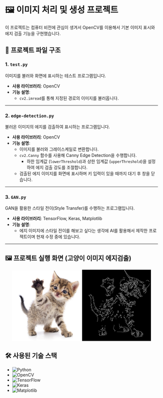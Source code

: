 # 🖼️ 이미지 처리 및 생성 프로젝트

이 프로젝트는 컴퓨터 비전에 관심이 생겨서 OpenCV를 이용해서 기본 이미지 표시와 에지 검출 기능을 구현했습니다.

## 📂 프로젝트 파일 구조

### 1. `test.py`
이미지를 불러와 화면에 표시하는 테스트 프로그램입니다.

- **사용 라이브러리**: OpenCV
- **기능 설명**:
  - `cv2.imread`를 통해 지정된 경로의 이미지를 불러옵니다.

---

### 2. `edge-detection.py`
불러온 이미지의 에지를 검출하여 표시하는 프로그램입니다.

- **사용 라이브러리**: OpenCV
- **기능 설명**:
  - 이미지를 불러와 그레이스케일로 변환합니다.
  - `cv2.Canny` 함수를 사용해 Canny Edge Detection을 수행합니다.
    - 하한 임계값 (`lowerThreshold`)과 상한 임계값 (`upperThreshold`)을 설정하여 에지 검출 강도를 조절합니다.
  - 검출된 에지 이미지를 화면에 표시하며 키 입력이 있을 때까지 대기 후 창을 닫습니다.

---

### 3. `GAN.py`
GAN을 활용한 스타일 전이(Style Transfer)를 수행하는 프로그램입니다.

- **사용 라이브러리**: TensorFlow, Keras, Matplotlib
- **기능 설명**:
  - 에지 이미지에 스타일 전이를 해보고 싶다는 생각에 AI를 활용해서 제작한 프로젝트이며 현재 수정 중에 있습니다.

---

## 🖼️ 프로젝트 실행 화면 (고양이 이미지 에지검출)
<p align="center">
  <img src="./image/cat.PNG" alt="cat image" width="45%">
  <img src="./image/edge_image.png" alt="edge detection image" width="45%">
</p>

## 🛠️ 사용된 기술 스택

- ![Python](https://img.shields.io/badge/Python-3776AB?style=flat-square&logo=python&logoColor=white)
- ![OpenCV](https://img.shields.io/badge/OpenCV-5C3EE8?style=flat-square&logo=opencv&logoColor=white)
- ![TensorFlow](https://img.shields.io/badge/TensorFlow-FF6F00?style=flat-square&logo=tensorflow&logoColor=white)
- ![Keras](https://img.shields.io/badge/Keras-D00000?style=flat-square&logo=keras&logoColor=white)
- ![Matplotlib](https://img.shields.io/badge/Matplotlib-3776AB?style=flat-square&logo=python&logoColor=white)
